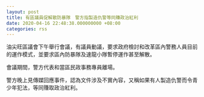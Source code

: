 ```yaml
---
layout: post
title: 有區議員促解散防暴隊　警方指製造仇警等同賺政治紅利
date: 2020-04-16 22:48:38.000000000 +08:00
categories: rss
---
```


油尖旺區議會下午舉行會議，有議員動議，要求政府檢討和改革區內警務人員目前的運作模式，並要求區內防暴隊及速龍小隊暫停運作甚至解散。

會議期間，警方代表和當區民政事務專員離場。

警方晚上見傳媒回應事件，認為文件涉及不實內容，又稱如果有人製造仇警而令青少年犯法，等同賺取政治紅利。
